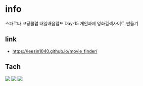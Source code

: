 # info
스파르타 코딩클럽 내일배움캠프 Day-15 개인과제
영화검색사이트 만들기


## link
- https://leesin1040.github.io/movie_finder/


## Tach
 <img src="https://img.shields.io/badge/HTML-E34F26?style=for-the-badge&logo=html5&logoColor=white"/>  <img src="https://img.shields.io/badge/CSS-1572B6?style=for-the-badge&logo=css3&logoColor=white"/>  <img src="https://img.shields.io/badge/JavaScript-F7DF1E?style=for-the-badge&logo=javascript&logoColor=white"/>
